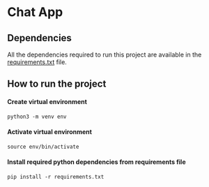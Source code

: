 # Chat App


## Dependencies

All the dependencies required to run this project are available in the [requirements.txt](https://github.com/chetna-ravat/chat-app/blob/main/requirements.txt) file.

## How to run the project

#### Create virtual environment
```shell
python3 -m venv env
```

#### Activate virtual environment
```shell
source env/bin/activate
```

#### Install required python dependencies from requirements file
```shell
pip install -r requirements.txt
```
